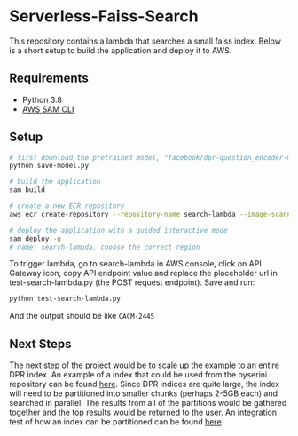 # Serverless-Faiss-Search
This repository contains a lambda that searches a small faiss index. Below is a short setup to build the application and deploy it to AWS.

## Requirements
- Python 3.8
- [AWS SAM CLI](https://docs.aws.amazon.com/serverless-application-model/latest/developerguide/serverless-sam-cli-install.html)

## Setup

```bash
# first download the pretrained model, "facebook/dpr-question_encoder-multiset-base"
python save-model.py

# build the application
sam build

# create a new ECR repository
aws ecr create-repository --repository-name search-lambda --image-scanning-configuration scanOnPush=true --image-tag-mutability MUTABLE

# deploy the application with a guided interactive mode
sam deploy -g
# name: search-lambda, choose the correct region
```

To trigger lambda, go to search-lambda in AWS console, click on API Gateway icon, copy API endpoint value and replace the placeholder url in test-search-lambda.py (the POST request endpoint). Save and run:

```bash
python test-search-lambda.py
```

And the output should be like `CACM-2445`

## Next Steps
The next step of the project would be to scale up the example to an entire DPR index. 
An example of a index that could be used from the pyserini repository can be found [here](https://github.com/castorini/pyserini/blob/master/pyserini/prebuilt_index_info.py#L1369). 
Since DPR indices are quite large, the index will need to be partitioned into smaller chunks (perhaps 2-5GB each) and searched in parallel. The results from
all of the partitions would be gathered together and the top results would be returned to the user. An integration test of how an index can be partitioned can be found
[here](https://github.com/castorini/pyserini/pull/1074).



